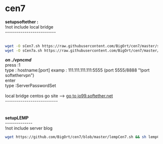 # cen7

<b>setupsoftether :</b> <br>
!not include local bridge <br>
--------------------------<br><br>
```bash
wget -O sCen7.sh https://raw.githubusercontent.com/BigOrt/cen7/master/softethervpn/sCen7.sh && sh sCen7.sh &&
wget -O sCen7a.sh https://raw.githubusercontent.com/BigOrt/cen7/master/softethervpn/sCen7a.sh && sh sCen7a.sh

```
<b><i>on ./vpncmd</i></b><br>
press :1<br>
type  : hostname:[port] examp : 111.111.111.111:5555 (port 5555/8888 "!port softethervpn")<br>
enter<br>
type :ServerPasswordSet<br><br>
local bridge centos go site --> [go to io99.softether.net](io99.softether.net)<br>
---------------------------<br>
# 
<b>setupLEMP</b><br>
--------------<br>
!not include server blog<br>
```bash
wget https://github.com/BigOrt/cen7/blob/master/lempCen7.sh && sh lempCen7.sh
```
